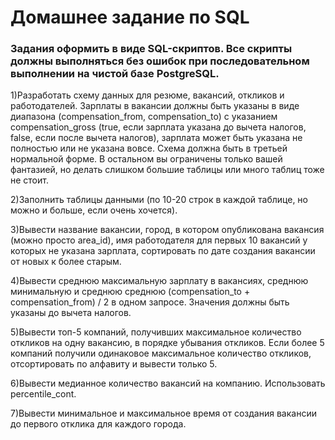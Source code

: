 # Домашнее задание по SQL

### Задания оформить в виде SQL-скриптов. Все скрипты должны выполняться без ошибок при последовательном выполнении на чистой базе PostgreSQL.

1)Разработать схему данных для резюме, вакансий, откликов и работодателей.  Зарплаты в вакансии должны быть указаны в виде диапазона (compensation_from, compensation_to) с указанием compensation_gross (true, если зарплата указана до вычета налогов, false, если после вычета налогов), зарплата может быть указана не полностью или не указана вовсе. Схема должна быть в третьей нормальной форме. В остальном вы ограничены только вашей фантазией, но делать слишком большие таблицы или много таблиц тоже не стоит.

2)Заполнить таблицы данными (по 10-20 строк в каждой таблице, но можно и больше, если очень хочется).

3)Вывести название вакансии, город, в котором опубликована вакансия (можно просто area_id), имя работодателя для первых 10 вакансий у которых не указана зарплата, сортировать по дате создания вакансии от новых к более старым.

4)Вывести среднюю максимальную зарплату в вакансиях, среднюю минимальную и среднюю среднюю (compensation_to + compensation_from) / 2 в одном запросе. Значения должны быть указаны до вычета налогов.

5)Вывести топ-5 компаний, получивших максимальное количество откликов на одну вакансию, в порядке убывания откликов. Если более 5 компаний получили одинаковое максимальное количество откликов, отсортировать по алфавиту и вывести только 5.

6)Вывести медианное количество вакансий на компанию. Использовать percentile_cont.

7)Вывести минимальное и максимальное время от создания вакансии до первого отклика для каждого города.
